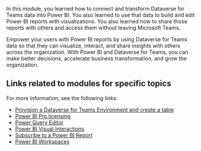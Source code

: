 In this module, you learned how to connect and transform Dataverse for Teams data into Power BI. You also learned to use that data to build and edit Power BI reports with visualizations. You also learned how to share those reports with others and access them without leaving Microsoft Teams.

Empower your users with Power BI reports by using Dataverse for Teams data so that they can visualize, interact, and share insights with others across the organization. With Power BI and Dataverse for Teams, you can make better decisions, accelerate business transformation, and grow the organization.

## Links related to modules for specific topics
For more information, see the following links:

- [Provision a Dataverse for Teams Environment and create a table](/learn/modules/get-started-dataverse-teams//?azure-portal=true)
- [Power BI Pro licensing](/power-bi/admin/service-admin-licensing-organization/?azure-portal=true)
- [Power Query Editor](/power-bi/transform-model/desktop-query-overview/?azure-portal=true)
- [Power BI Visual Interactions](/power-bi/create-reports/service-reports-visual-interactions/?azure-portal=true)
- [Subscribe to a Power BI Report](/power-bi/consumer/end-user-subscribe/?azure-portal=true)
- [Power BI Workspaces](/power-bi/collaborate-share/service-create-the-new-workspaces/?azure-portal=true)

